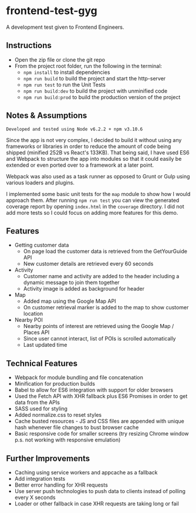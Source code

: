 # frontend-test-gyg
A development test given to Frontend Engineers.

## Instructions
- Open the zip file or clone the git repo
- From the project root folder, run the following in the terminal:
	- `npm install` to install dependencies
	- `npm run build` to build the project and start the http-server
	- `npm run test` to run the Unit Tests
	- `npm run build:dev` to build the project with unminified code
	- `npm run build:prod` to build the production version of the project

## Notes & Assumptions
`Developed and tested using Node v6.2.2 + npm v3.10.6`

Since the app is not very complex, I decided to build it without using any frameworks or libraries
in order to reduce the amount of code being shipped (minified 252B vs React's 133KB).
That being said, I have used ES6 and Webpack to structure the app into modules so that it
could easily be extended or even ported over to a framework at a later point.

Webpack was also used as a task runner as opposed to Grunt or Gulp using various loaders and plugins.

I implemented some basic unit tests for the `map` module to show how I would approach them.
After running `npm run test` you can view the generated coverage report by opening `index.html`
in the `coverage` directory. I did not add more tests so I could focus on adding more features for this demo.

## Features
* Getting customer data
	* On page load the customer data is retrieved from the GetYourGuide API
	* New customer details are retrieved every 60 seconds
* Activity
	* Customer name and activity are added to the header including a dynamic message to join them together
	* Activity image is added as background for header
* Map
	* Added map using the Google Map API
	* On customer retrieval marker is added to the map to show customer location
* Nearby POI
	* Nearby points of interest are retrieved using the Google Map / Places API
	* Since user cannot interact, list of POIs is scrolled automatically
	* Last updated time

## Technical Features
* Webpack for module bundling and file concatenation
* Minification for production builds
* Babel to allow for ES6 integration with support for older browsers
* Used the Fetch API with XHR fallback plus ES6 Promises in order to get data from the APIs
* SASS used for styling
* Added normalize.css to reset styles
* Cache busted resources - JS and CSS files are appended with unique hash whenever file changes to bust browser cache
* Basic responsive code for smaller screens (try resizing Chrome window p.s. not working with responsive emulation)

## Further Improvements
* Caching using service workers and appcache as a fallback
* Add integration tests
* Better error handling for XHR requests
* Use server push technologies to push data to clients instead of polling every X seconds
* Loader or other fallback in case XHR requests are taking long or fail

